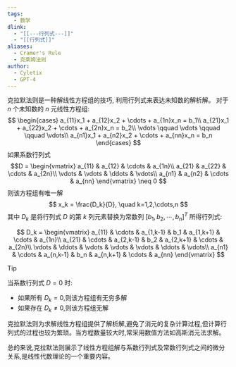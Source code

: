 ```yaml
---
tags:
  - 数学
dlink:
  - "[[---行列式---]]"
  - "[[行列式]]"
aliases:
  - Cramer's Rule
  - 克莱姆法则
author:
  - Cyletix
  - GPT-4
---
```

克拉默法则是一种解线性方程组的技巧, 利用行列式来表达未知数的解析解。
对于 $n$ 个未知数的 $n$ 元线性方程组:
$$
\begin{cases}
a_{11}x_1 + a_{12}x_2 + \cdots + a_{1n}x_n = b_1\\
a_{21}x_1 + a_{22}x_2 + \cdots + a_{2n}x_n = b_2\\
\vdots \qquad \vdots \qquad \qquad \vdots\\
a_{n1}x_1 + a_{n2}x_2 + \cdots + a_{nn}x_n = b_n
\end{cases}
$$
如果系数行列式 
$$D = \begin{vmatrix}
a_{11} & a_{12} & \cdots & a_{1n}\\
a_{21} & a_{22} & \cdots & a_{2n}\\
\vdots & \vdots & \ddots & \vdots\\
a_{n1} & a_{n2} & \cdots & a_{nn}
\end{vmatrix} \neq 0
$$
则该方程组有唯一解
$$
x_k = \frac{D_k}{D}, \quad k=1,2,\cdots,n
$$
其中 $D_k$ 是将行列式 $D$ 的第 $k$ 列元素替换为常数列 $[b_1, b_2, \cdots, b_n]^T$ 所得行列式:

$$
D_k = \begin{vmatrix}
a_{11} & \cdots & a_{1,k-1} & b_1 & a_{1,k+1} & \cdots & a_{1n}\\
a_{21} & \cdots & a_{2,k-1} & b_2 & a_{2,k+1} & \cdots & a_{2n}\\
\vdots & \ddots & \vdots & \vdots & \vdots & \ddots & \vdots\\
a_{n1} & \cdots & a_{n,k-1} & b_n & a_{n,k+1} & \cdots & a_{nn}
\end{vmatrix}
$$

> [!tip]
> 当系数行列式 $D=0$ 时:
> - 如果所有 $D_k=0$,则该方程组有无穷多解
> - 如果存在 $D_k\neq 0$,则该方程组无解

克拉默法则为求解线性方程组提供了解析解,避免了消元的复杂计算过程,但计算行列式的过程也较为繁琐。当方程数量较大时,常采用数值方法如高斯消元法求解。

总的来说,克拉默法则展示了线性方程组解与系数行列式及常数行列式之间的微分关系,是线性代数理论的一个重要内容。
